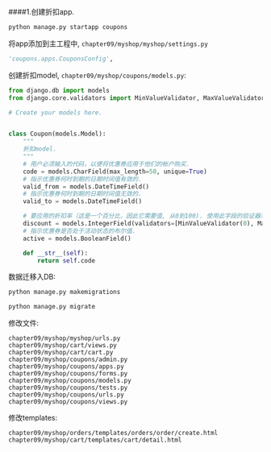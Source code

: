 ####1.创建折扣app.
```bash
python manage.py startapp coupons
```
将app添加到主工程中, `chapter09/myshop/myshop/settings.py`
```python
'coupons.apps.CouponsConfig',
```
创建折扣model, `chapter09/myshop/coupons/models.py`:
```python
from django.db import models
from django.core.validators import MinValueValidator, MaxValueValidator

# Create your models here.


class Coupon(models.Model):
    """
    折扣model.
    """
    # 用户必须输入的代码，以便将优惠券应用于他们的帐户购买.
    code = models.CharField(max_length=50, unique=True)
    # 指示优惠券何时到期的日期时间值有效的.
    valid_from = models.DateTimeField()
    # 指示优惠券何时到期的日期时间值无效的.
    valid_to = models.DateTimeField()

    # 要应用的折扣率（这是一个百分比，因此它需要值, 从0到100). 使用此字段的验证器来限制最小值和最大可接受值.
    discount = models.IntegerField(validators=[MinValueValidator(0), MaxValueValidator(100)])
    # 指示优惠券是否处于活动状态的布尔值.
    active = models.BooleanField()

    def __str__(self):
        return self.code
```
数据迁移入DB:
```bash
python manage.py makemigrations

python manage.py migrate
```
修改文件:
```text
chapter09/myshop/myshop/urls.py
chapter09/myshop/cart/views.py
chapter09/myshop/cart/cart.py
chapter09/myshop/coupons/admin.py
chapter09/myshop/coupons/apps.py
chapter09/myshop/coupons/forms.py
chapter09/myshop/coupons/models.py
chapter09/myshop/coupons/tests.py
chapter09/myshop/coupons/urls.py
chapter09/myshop/coupons/views.py
```
修改templates:
```text
chapter09/myshop/orders/templates/orders/order/create.html
chapter09/myshop/cart/templates/cart/detail.html
```
